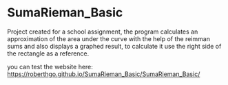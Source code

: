# SumaRieman_Basic
Project created for a school assignment, the program calculates an approximation of the area under the curve with the help of the reimman sums and also displays a graphed result, to calculate it use the right side of the rectangle as a reference.


you can test the website here:
https://roberthgo.github.io/SumaRieman_Basic/SumaRieman_Basic/
